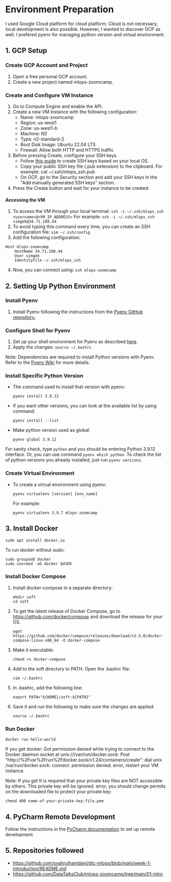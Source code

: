 # Environment Preparation
I used Google Cloud platform for cloud platform. Cloud is not necessary, local development is also possible. However, I wanted to discover GCP as well.
I prefered pyenv for managing python version and virtual environment.

## 1. GCP Setup
### Create GCP Account and Project
1. Open a free personal GCP account.
2. Create a new project named mlops-zoomcamp.    

### Create and Configure VM Instance
1. Go to Compute Engine and enable the API.
2. Create a new VM instance with the following configuration:
    - Name: mlops-zoomcamp
    - Region: us-west1
    - Zone: us-west1-b
    - Machine: N2
    - Type: n2-standard-2
    - Boot Disk Image: Ubuntu 22.04 LTS
    - Firewall: Allow both HTTP and HTTPS traffic
3. Before pressing Create, configure your SSH keys.
   - Follow [this guide](https://cloud.google.com/compute/docs/connect/create-ssh-keys) to create SSH keys based on your local OS.
   - Copy your public SSH key file (.pub extension) to the clipboard. For example: cat ~/.ssh/mlops_ssh.pub
   - On GCP, go to the Security section and add your SSH keys in the "Add manually generated SSH keys" section.
4. Press the Create button and wait for your instance to be created.

#### Accessing the VM
1. To access the VM through your local terminal: `ssh -i ~/.ssh/mlops_ssh <username>@<VM_IP_ADDRESS>`
    For example: `ssh -i ~/.ssh/mlops_ssh simgek@34.71.188.44`
2. To avoid typing this command every time, you can create an SSH configuration file: `vim ~/.ssh/config`
3. Add the following configuration:
```
Host mlops-zoomcamp
    HostName 34.71.188.44
    User simgek
    IdentityFile ~/.ssh/mlops_ssh
```
4. Now, you can connect using: `ssh mlops-zoomcamp`

## 2. Setting Up Python Environment

### Install Pyenv
1. Install Pyenv following the instructions from the [Pyenv GitHub repository.](https://github.com/pyenv/pyenv-installer)

### Configure Shell for Pyenv
1. Set up your shell environment for Pyenv as described [here](https://github.com/pyenv/pyenv#set-up-your-shell-environment-for-pyenv).
2. Apply the changes: `source ~/.bashrc`

Note: Dependencies are required to install Python versions with Pyenv. Refer to the [Pyenv Wiki](https://github.com/pyenv/pyenv/wiki#suggested-build-environment) for more details.

### Install Specific Python Version
- The command used to install that version with pyenv:
  ```
  pyenv install 3.9.12
  ```
- If you want other versions, you can look at the available list by using command:
  ```
  pyenv install --list
  ```
- Make python version used as global:
  ```
  pyenv global 3.9.12
  ```
For sanity check, type `python` and you should be entering Python 3.9.12 interface. 
Or, you can use command `pyenv which python`. To check the list of python versions you already installed, just run `pyenv versions`.

### Create Virtual Environment
- To create a virtual environment using pyenv:
  ```
  pyenv virtualenv [version] [env_name]
  ```
  For example:
  ```
  pyenv virtualenv 3.9.7 mlops-zoomcamp
  ```

## 3. Install Docker
```
sudo apt install docker.io
```
To run docker without sudo:
```
sudo groupadd docker
sudo usermod -aG docker $USER
```

### Install Docker Compose

1. Install docker-compose in a separate directory:
   ```
   mkdir soft
   cd soft
   ```
2. To get the latest release of Docker Compose, go to https://github.com/docker/compose and download the release for your OS.
    ```
    wget https://github.com/docker/compose/releases/download/v2.5.0/docker-compose-linux-x86_64 -O docker-compose
    ```
3. Make it executable:
   ```
   chmod +x docker-compose
   ```
4. Add to the soft directory to PATH. Open the .bashrc file:
   ```
   vim ~/.bashrc
   ```
5. In .bashrc, add the following line:
   ```
   export PATH="${HOME}/soft:${PATH}"
   ```
6. Save it and run the following to make sure the changes are applied:
   ```
   source ~/.bashrc
   ```

### Run Docker
```
docker run hello-world
```
If you get docker: Got permission denied while trying to connect to the Docker daemon socket at unix:///var/run/docker.sock: Post "http://%2Fvar%2Frun%2Fdocker.sock/v1.24/containers/create": dial unix /var/run/docker.sock: connect: permission denied. error, restart your VM instance.

Note: If you get It is required that your private key files are NOT accessible by others. This private key will be ignored. error, you should change permits on the downloaded file to protect your private key:

```
chmod 400 name-of-your-private-key-file.pem
```
## 4. PyCharm Remote Development

Follow the instructions in the [PyCharm documentation](https://www.jetbrains.com/help/pycharm/2023.1/remote-development-a.html#gateway) to set up remote development.

## 5. Repositories followed
- https://github.com/syahrulhamdani/dtc-mlops/blob/main/week-1-introduction/README.md
- https://github.com/DataTalksClub/mlops-zoomcamp/tree/main/01-intro





